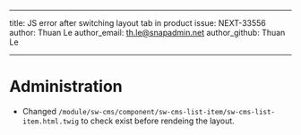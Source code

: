 ---
title: JS error after switching layout tab in product
issue: NEXT-33556
author: Thuan Le
author_email: th.le@snapadmin.net
author_github: Thuan Le
___
# Administration
* Changed `/module/sw-cms/component/sw-cms-list-item/sw-cms-list-item.html.twig` to check exist before rendeing the layout.
